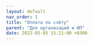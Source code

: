 ```yaml
---
layout: default
nav_order: 1
title: "Оплата по счёту"
parent: "Для организаций и ИП"
date: 2022-05-05 15:21:00 +0300
---
```


